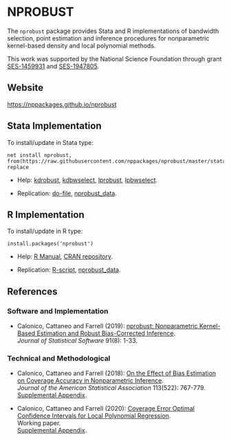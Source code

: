 # NPROBUST

The `nprobust` package provides Stata and R implementations of bandwidth selection, point estimation and inference procedures for nonparametric kernel-based density and local polynomial methods.

This work was supported by the National Science Foundation through grant [SES-1459931](https://www.nsf.gov/awardsearch/showAward?AWD_ID=1459931) and [SES-1947805](https://www.nsf.gov/awardsearch/showAward?AWD_ID=1947805).

## Website

https://nppackages.github.io/nprobust

## Stata Implementation

To install/update in Stata type:
```
net install nprobust, from(https://raw.githubusercontent.com/nppackages/nprobust/master/stata) replace
```

- Help: [kdrobust](stata/kdrobust.pdf), [kdbwselect](stata/kdbwselect.pdf), [lprobust](stata/lprobust.pdf), [lpbwselect](stata/lpbwselect.pdf).

- Replication: [do-file](stata/nprobust_illustration.do), [nprobust_data](stata/nprobust_data.do).

## R Implementation
To install/update in R type:
```
install.packages('nprobust')
```

- Help: [R Manual](https://cran.r-project.org/web/packages/nprobust/nprobust.pdf), [CRAN repository](https://cran.r-project.org/package=nprobust).

- Replication: [R-script](R/nprobust_illustration.r), [nprobust_data](R/nprobust_data.csv).

## References

### Software and Implementation

- Calonico, Cattaneo and Farrell (2019): [nprobust: Nonparametric Kernel-Based Estimation and Robust Bias-Corrected Inference](https://rdpackages.github.io/references/Calonico-Cattaneo-Farrell_2019_JSS.pdf).<br>
_Journal of Statistical Software_ 91(8): 1-33.

### Technical and Methodological

- Calonico, Cattaneo and Farrell (2018): [On the Effect of Bias Estimation on Coverage Accuracy in Nonparametric Inference](https://rdpackages.github.io/references/Calonico-Cattaneo-Farrell_2018_JASA.pdf).<br>
_Journal of the American Statistical Association_ 113(522): 767-779.<br>
[Supplemental Appendix](https://rdpackages.github.io/references/Calonico-Cattaneo-Farrell_2018_JASA--Supplement.pdf).

- Calonico, Cattaneo and Farrell (2020): [Coverage Error Optimal Confidence Intervals for Local Polynomial Regression](https://rdpackages.github.io/references/Calonico-Cattaneo-Farrell_2020_CEopt.pdf).<br>
Working paper.<br>
[Supplemental Appendix](https://rdpackages.github.io/references/Calonico-Cattaneo-Farrell_2020_CEopt--Supplement.pdf).

<br><br>
